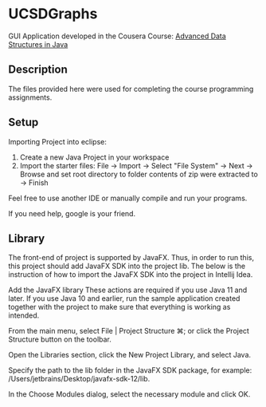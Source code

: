 # UCSDGraphs
GUI Application developed in the Cousera Course: [Advanced Data Structures in Java](https://www.coursera.org/learn/advanced-data-structures)

## Description
The files provided here were used for completing the course programming assignments.

## Setup

Importing Project into eclipse:

1. Create a new Java Project in your workspace
2. Import the starter files: File -> Import -> Select "File System" -> Next -> Browse and set root directory to folder contents of zip were extracted to -> Finish

Feel free to use another IDE or manually compile and run your programs.

If you need help, google is your friend.

## Library 
The front-end of project is supported by JavaFX. Thus, in order to run this, this project should add JavaFX SDK into the project lib. 
The below is the instruction of how to import the JavaFX SDK into the project in Intellij Idea.

Add the JavaFX library﻿
These actions are required if you use Java 11 and later. If you use Java 10 and earlier, run the sample application created together with the project to make sure that everything is working as intended.

From the main menu, select File | Project Structure ⌘; or click the Project Structure button on the toolbar.

Open the Libraries section, click the New Project Library, and select Java.

Specify the path to the lib folder in the JavaFX SDK package, for example: /Users/jetbrains/Desktop/javafx-sdk-12/lib.

In the Choose Modules dialog, select the necessary module and click OK.
